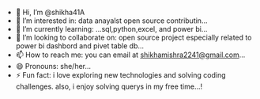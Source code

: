 - 👋 Hi, I’m @shikha41A 
- 👀 I’m interested in: data anayalst open source contributin...
- 🌱 I’m currently learning: ...sql,python,excel, and power bi...
- 💞️ I’m looking to collaborate on: open source project especially related to power bi dashbord and pivet table db...
- 📫 How to reach me: you can email at shikhamishra2241@gmail.com...
- 😄 Pronouns: she/her...
- ⚡ Fun fact: i love exploring new technologies and solving coding challenges. also, i enjoy solving querys in my free time...!

<!---
shikha41A/shikha41A is a ✨ special ✨ repository because its `README.md` (this file) appears on your GitHub profile.
You can click the Preview link to take a look at your changes.
--->
